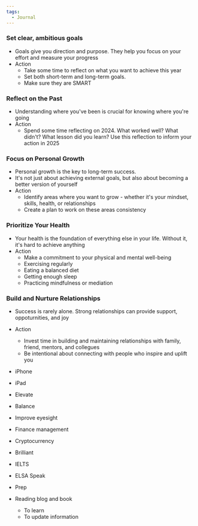 ```yaml
---
tags:
  - Journal
---
```

### Set clear, ambitious goals

- Goals give you direction and purpose. They help you focus on your effort and measure your progress
- Action
	- Take some time to reflect on what you want to achieve this year
	- Set both short-term and long-term goals.
	- Make sure they are SMART

### Reflect on the Past

- Understanding where you've been is crucial for knowing where you're going
- Action
	- Spend some time reflecting on 2024. What worked well? What didn't? What lesson did you learn? Use this reflection to inform your action in 2025

### Focus on Personal Growth

- Personal growth is the key to long-term success.
- It's not just about achieving external goals, but also about becoming a better version of yourself
- Action
	- Identify areas where you want to grow - whether it's your mindset, skills, health, or relationships
	- Create a plan to work on these areas consistency

### Prioritize Your Health

- Your health is the foundation of everything else in your life. Without it, it's hard to achieve anything
- Action
	- Make a commitment to your physical and mental well-being
	- Exercising regularly
	- Eating a balanced diet
	- Getting enough sleep
	- Practicing mindfulness or mediation

### Build and Nurture Relationships

- Success is rarely alone. Strong relationships can provide support, oppoturnities, and joy
- Action
	- Invest time in building and maintaining relationships with family, friend, mentors, and collegues
	- Be intentional about connecting with people who inspire and uplift you

- iPhone
- iPad
- Elevate
- Balance
- Improve eyesight
- Finance management
- Cryptocurrency
- Brilliant
- IELTS
- ELSA Speak
- Prep
- Reading blog and book
	- To learn
	- To update information